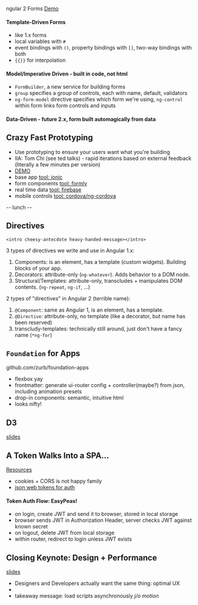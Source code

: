 ngular 2 Forms
[Demo](https://github.com/DeborahK/AngularU2015-Angular2Forms)

#### Template-Driven Forms 
  - like 1.x forms
  - local variables with `#`
  - event bindings with `()`, property bindings with `[]`, two-way bindings with both
  -  `{{}}` for interpolation

#### Model/Imperative Driven - built in code, not html
 - `FormBuilder`, a new service for building forms
 - `group` specifies a group of controls, each with name, default, validators
 - `ng-form-model` directive specifies which form we're using, `ng-control` within form links form controls and inputs

#### Data-Driven - future 2.x, form built automagically from data 

## Crazy Fast Prototyping
 - Use prototyping to ensure your users want what you're building
 - IIA: Tom Chi (see ted talks) - rapid iterations based on external feedback (literally a few minutes per version)
 - [DEMO](https://github.com/jacobscarter/angular-crazy-fast-prototyping)
 - base app [tool: ionic](http://ionicframework.com/)
 - form components [tool: formly](https://github.com/formly-js/angular-formly)
 - real time data [tool: firebase](https://www.firebase.com/docs/web/libraries/angular/)
 - mobile controls [tool: cordova/ng-cordova](http://ngcordova.com/)

-- lunch -- 

## Directives
`<intro cheesy-antecdote heavy-handed-message></intro>` 

3 types of directives we write and use in Angular 1.x: 
 1. Components: is an element, has a template (custom widgets). Building blocks of your app.
 2. Decorators: attribute-only (`ng-whatever`). Adds behavior to a DOM node.
 3. Structural/Templates: attribute-only, transcludes + manipulates DOM contents. (`ng-repeat`, `ng-if`, ...)

2 types of "directives" in Angular 2 (terrible name):
 1. `@Component`: same as Angular 1, is an element, has a template.
 2. `@Directive`: attribute-only, no template (like a decorator, but name has been reserved)
 3. transcludy-templates: technically still around, just don't have a fancy name (`*ng-for`)

## `Foundation` for Apps
github.com/zurb/foundation-apps
- flexbox yay
- frontmatter: generate ui-router config + controller(maybe?) from json, including animation presets
- drop-in components: semantic, intuitive html
- looks nifty!

## D3
[slides](bit.ly/AngularU-d3)

## A Token Walks Into a SPA...
[Resources](AUZE.RO/AUTH-ANGULARU)
- cookies + CORS is not happy family
- [json web tokens for auth](http://jwt.io)

#### Token Auth Flow: EasyPeas!
- on login, create JWT and send it to browser, stored in local storage
- browser sends JWT in Authorization Header, server checks JWT against known secret
- on logout, delete JWT from local storage
- within router, redirect to login unless JWT exists

## Closing Keynote: Design + Performance
[slides](http://stevesouders.com)
- Designers and Developers actually want the same thing: optimal UX
- <cliche ng-repeat='infinity'></cliche>
- takeaway message: load scripts asynchronously *j/o motion*
